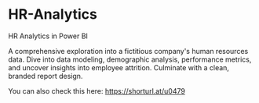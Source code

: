 # HR-Analytics
HR Analytics in Power BI

A comprehensive exploration into a fictitious company's human resources data. Dive into data modeling, demographic analysis, performance metrics, and uncover insights into employee attrition. Culminate with a clean, branded report design.


You can also check this here: https://shorturl.at/u0479
